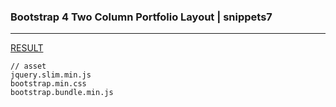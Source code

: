 ### Bootstrap 4 Two Column Portfolio Layout | snippets7
---




[RESULT](https://jsfiddle.net/StartBootstrap/caj146vz/)

[]()
[]()
[]()




```
// asset
jquery.slim.min.js
bootstrap.min.css
bootstrap.bundle.min.js
```



```
```

